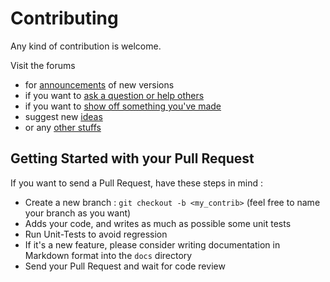 <!-- markdownlint-disable MD013 -->
# Contributing

Any kind of contribution is welcome.

Visit the forums

- for [announcements](https://github.com/llaville/box-manifest/discussions/categories/announcements) of new versions
- if you want to [ask a question or help others](https://github.com/llaville/box-manifest/discussions/categories/q-a)
- if you want to [show off something you've made](https://github.com/llaville/box-manifest/discussions/categories/show-and-tell)
- suggest new [ideas](https://github.com/llaville/box-manifest/discussions/categories/ideas)
- or any [other stuffs](https://github.com/llaville/box-manifest/discussions/categories/general)

## Getting Started with your Pull Request

If you want to send a Pull Request, have these steps in mind :

- Create a new branch : `git checkout -b <my_contrib>` (feel free to name your branch as you want)
- Adds your code, and writes as much as possible some unit tests
- Run Unit-Tests to avoid regression
- If it's a new feature, please consider writing documentation in Markdown format into the `docs` directory
- Send your Pull Request and wait for code review
